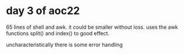 # day 3 of aoc22

65 lines of shell and awk. it could be smaller
without loss. uses the awk functions split() and
index() to good effect.

uncharacteristically there is some error handling
